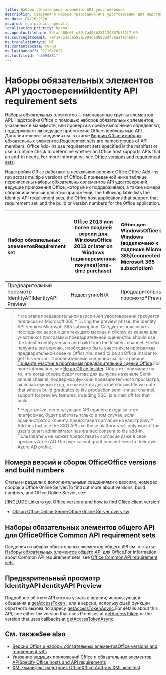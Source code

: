 ```yaml
---
title: Наборы обязательных элементов API удостоверений
description: Сведения о наборе требований API удостоверений для надстроек Office.
ms.date: 04/16/2020
ms.prod: non-product-specific
localization_priority: Normal
ms.openlocfilehash: 5bface00e0ffe89e7a403b251129867b334f7f69
ms.sourcegitcommit: 7ef14753dce598a5804dad8802df7aaafe046da7
ms.translationtype: MT
ms.contentlocale: ru-RU
ms.lasthandoff: 07/10/2020
ms.locfileid: "45094381"
---
```

# <a name="identity-api-requirement-sets"></a><span data-ttu-id="3caa2-103">Наборы обязательных элементов API удостоверений</span><span class="sxs-lookup"><span data-stu-id="3caa2-103">Identity API requirement sets</span></span>

<span data-ttu-id="3caa2-p101">Наборы обязательных элементов — именованные группы элементов API. Надстройки Office с помощью наборов обязательных элементов, указанных в манифесте, или проверки в среде выполнения определяют, поддерживает ли ведущее приложение Office необходимые API. Дополнительные сведения см. в статье [Версии Office и наборы обязательных элементов](../../develop/office-versions-and-requirement-sets.md).</span><span class="sxs-lookup"><span data-stu-id="3caa2-p101">Requirement sets are named groups of API members. Office Add-ins use requirement sets specified in the manifest or use a runtime check to determine whether an Office host supports APIs that an add-in needs. For more information, see [Office versions and requirement sets](../../develop/office-versions-and-requirement-sets.md).</span></span>

<span data-ttu-id="3caa2-107">Надстройки Office работают в нескольких версиях Office.</span><span class="sxs-lookup"><span data-stu-id="3caa2-107">Office Add-ins run across multiple versions of Office.</span></span> <span data-ttu-id="3caa2-108">В приведенной ниже таблице перечислены наборы обязательных элементов API удостоверений, ведущие приложения Office, которые их поддерживают, а также номера сборок или версий для этих приложений.</span><span class="sxs-lookup"><span data-stu-id="3caa2-108">The following table lists the Identity API requirement sets, the Office host applications that support that requirement set, and the build or version numbers for the Office application.</span></span>

|  <span data-ttu-id="3caa2-109">Набор обязательных элементов</span><span class="sxs-lookup"><span data-stu-id="3caa2-109">Requirement set</span></span>  | <span data-ttu-id="3caa2-110">Office 2013 или более поздней версии для Windows</span><span class="sxs-lookup"><span data-stu-id="3caa2-110">Office 2013 or later on Windows</span></span><br><span data-ttu-id="3caa2-111">(единовременная покупка)</span><span class="sxs-lookup"><span data-stu-id="3caa2-111">(one-time purchase)</span></span> | <span data-ttu-id="3caa2-112">Office для Windows</span><span class="sxs-lookup"><span data-stu-id="3caa2-112">Office on Windows</span></span><br><span data-ttu-id="3caa2-113">(подключено к подписке Microsoft 365)</span><span class="sxs-lookup"><span data-stu-id="3caa2-113">(connected to Microsoft 365 subscription)</span></span> |  <span data-ttu-id="3caa2-114">Office для iPad</span><span class="sxs-lookup"><span data-stu-id="3caa2-114">Office on iPad</span></span><br><span data-ttu-id="3caa2-115">(подключено к подписке Microsoft 365)</span><span class="sxs-lookup"><span data-stu-id="3caa2-115">(connected to Microsoft 365 subscription)</span></span>  |  <span data-ttu-id="3caa2-116">Office для Mac</span><span class="sxs-lookup"><span data-stu-id="3caa2-116">Office on Mac</span></span><br><span data-ttu-id="3caa2-117">(подключено к подписке Microsoft 365)</span><span class="sxs-lookup"><span data-stu-id="3caa2-117">(connected to Microsoft 365 subscription)</span></span>  | <span data-ttu-id="3caa2-118">Office в Интернете</span><span class="sxs-lookup"><span data-stu-id="3caa2-118">Office on the web</span></span>  | <span data-ttu-id="3caa2-119">SharePoint Online</span><span class="sxs-lookup"><span data-stu-id="3caa2-119">SharePoint Online</span></span> | <span data-ttu-id="3caa2-120">OneDrive.com</span><span class="sxs-lookup"><span data-stu-id="3caa2-120">OneDrive.com</span></span> |<span data-ttu-id="3caa2-121">Outlook.com и Exchange Online</span><span class="sxs-lookup"><span data-stu-id="3caa2-121">Outlook.com & Exchange Online</span></span>|
|:-----|-----|:-----|:-----|:-----|:-----|:-----|:-----|:-----|
| <span data-ttu-id="3caa2-122">Предварительный просмотр IdentityAPI</span><span class="sxs-lookup"><span data-stu-id="3caa2-122">IdentityAPI Preview</span></span>  | <span data-ttu-id="3caa2-123">Недоступно</span><span class="sxs-lookup"><span data-stu-id="3caa2-123">N/A</span></span> | <span data-ttu-id="3caa2-124">Предварительный просмотр<b>\*</b></span><span class="sxs-lookup"><span data-stu-id="3caa2-124">Preview<b>\*</b></span></span> | <span data-ttu-id="3caa2-125">Скоро</span><span class="sxs-lookup"><span data-stu-id="3caa2-125">Coming soon</span></span> | <span data-ttu-id="3caa2-126">Предварительный просмотр<b>\*</b></span><span class="sxs-lookup"><span data-stu-id="3caa2-126">Preview<b>\*</b></span></span> | <span data-ttu-id="3caa2-127">Предварительный просмотр<b>\* &#8224;</b></span><span class="sxs-lookup"><span data-stu-id="3caa2-127">Preview<b>\*&#8224;</b></span></span> | <span data-ttu-id="3caa2-128">Предварительный просмотр<b>\* &#8224;</b></span><span class="sxs-lookup"><span data-stu-id="3caa2-128">Preview<b>\*&#8224;</b></span></span>| <span data-ttu-id="3caa2-129">Скоро</span><span class="sxs-lookup"><span data-stu-id="3caa2-129">Coming soon</span></span> | <span data-ttu-id="3caa2-130">Скоро</span><span class="sxs-lookup"><span data-stu-id="3caa2-130">Coming soon</span></span> |

> <span data-ttu-id="3caa2-131">**&#42;** На этапе предварительной версии API удостоверений требуется подписка на Microsoft 365.</span><span class="sxs-lookup"><span data-stu-id="3caa2-131">**&#42;** During the preview phase, the Identity API requires Microsoft 365 subscription.</span></span> <span data-ttu-id="3caa2-132">Следует использовать последнюю версию для текущего месяца и сборку из канала для участников программы предварительной оценки.</span><span class="sxs-lookup"><span data-stu-id="3caa2-132">You should use the latest monthly version and build from the Insiders channel.</span></span> <span data-ttu-id="3caa2-133">Чтобы получить эту версию, необходимо быть участником программы предварительной оценки Office.</span><span class="sxs-lookup"><span data-stu-id="3caa2-133">You need to be an Office Insider to get this version.</span></span> <span data-ttu-id="3caa2-134">Дополнительные сведения см. на странице [Примите участие в программе предварительной оценки Office](https://insider.office.com).</span><span class="sxs-lookup"><span data-stu-id="3caa2-134">For more information, see [Be an Office Insider](https://insider.office.com).</span></span> <span data-ttu-id="3caa2-135">Обратите внимание на то, что когда сборка будет готова для выпуска на канале Semi-annual channel, поддержка функций предварительного просмотра, включая единый вход, отключается для этой сборки.</span><span class="sxs-lookup"><span data-stu-id="3caa2-135">Please note that when a build graduates to the production semi-annual channel, support for preview features, including SSO, is turned off for that build.</span></span>
>
> <span data-ttu-id="3caa2-136">**&#8224;** Надстройки, использующие API единого входа на этих платформах, будут работать только в том случае, если администратор клиента предоставил согласие на надстройку.</span><span class="sxs-lookup"><span data-stu-id="3caa2-136">**&#8224;** Add-ins that use the SSO APIs on these platforms will only work if the user's tenant administrator has granted consent to the add-in.</span></span> <span data-ttu-id="3caa2-137">Пользователь не может предоставить согласие даже в свой профиль Azure AD.</span><span class="sxs-lookup"><span data-stu-id="3caa2-137">The user cannot grant consent even to their own Azure AD profile.</span></span>

## <a name="office-versions-and-build-numbers"></a><span data-ttu-id="3caa2-138">Номера версий и сборок Office</span><span class="sxs-lookup"><span data-stu-id="3caa2-138">Office versions and build numbers</span></span>

<span data-ttu-id="3caa2-139">Статьи и разделы с дополнительными сведениями о версиях, номерах сборок и Office Online Server:</span><span class="sxs-lookup"><span data-stu-id="3caa2-139">To find out more about versions, build numbers, and Office Online Server, see:</span></span>

[!INCLUDE [Links to get Office versions and how to find Office client version](../../includes/links-get-office-versions-builds.md)]
- [<span data-ttu-id="3caa2-140">Обзор Office Online Server</span><span class="sxs-lookup"><span data-stu-id="3caa2-140">Office Online Server overview</span></span>](/officeonlineserver/office-online-server-overview)

## <a name="office-common-api-requirement-sets"></a><span data-ttu-id="3caa2-141">Наборы обязательных элементов общего API для Office</span><span class="sxs-lookup"><span data-stu-id="3caa2-141">Office Common API requirement sets</span></span>

<span data-ttu-id="3caa2-142">Сведения о наборах обязательных элементов общего API см. в статье [Наборы обязательных элементов общего API для Office](office-add-in-requirement-sets.md).</span><span class="sxs-lookup"><span data-stu-id="3caa2-142">For information about Common API requirement sets, see [Office Common API requirement sets](office-add-in-requirement-sets.md).</span></span>

## <a name="identityapi-preview"></a><span data-ttu-id="3caa2-143">Предварительный просмотр IdentityAPI</span><span class="sxs-lookup"><span data-stu-id="3caa2-143">IdentityAPI Preview</span></span>

<span data-ttu-id="3caa2-144">Подробнее об этом API можно узнать в версии, использующей обещания в [getAccessToken](/javascript/api/office-runtime/officeruntime.auth#getaccesstoken-options-) , или в версии, использующей функции обратного вызова по адресу [getAccessTokenAsync](/javascript/api/office/office.auth#getaccesstokenasync-options--callback-).</span><span class="sxs-lookup"><span data-stu-id="3caa2-144">For details about this API, see either the version that uses Promises at [getAccessToken](/javascript/api/office-runtime/officeruntime.auth#getaccesstoken-options-) or the version that uses callbacks at [getAccessTokenAsync](/javascript/api/office/office.auth#getaccesstokenasync-options--callback-).</span></span>

## <a name="see-also"></a><span data-ttu-id="3caa2-145">См. также</span><span class="sxs-lookup"><span data-stu-id="3caa2-145">See also</span></span>

- [<span data-ttu-id="3caa2-146">Версии Office и наборы обязательных элементов</span><span class="sxs-lookup"><span data-stu-id="3caa2-146">Office versions and requirement sets</span></span>](../../develop/office-versions-and-requirement-sets.md)
- [<span data-ttu-id="3caa2-147">Указание ведущих приложений Office и обязательных элементов API</span><span class="sxs-lookup"><span data-stu-id="3caa2-147">Specify Office hosts and API requirements</span></span>](../../develop/specify-office-hosts-and-api-requirements.md)
- [<span data-ttu-id="3caa2-148">XML-манифест надстроек Office</span><span class="sxs-lookup"><span data-stu-id="3caa2-148">Office Add-ins XML manifest</span></span>](../../develop/add-in-manifests.md)
